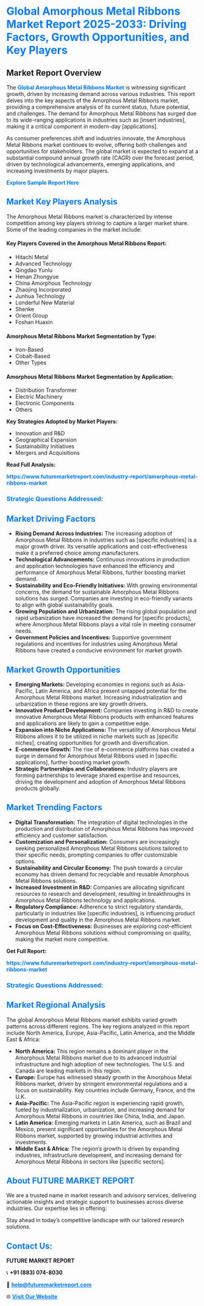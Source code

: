<h1 style="color: #007BFF;">Global Amorphous Metal Ribbons Market Report 2025-2033: Driving Factors, Growth Opportunities, and Key Players</h1>

<section id="overview">
<h2>Market Report Overview</h2>
<p>The <a href="https://www.futuremarketreport.com/industry-report/amorphous-metal-ribbons-market" style="color: #007BFF; text-decoration: none;"><strong>Global Amorphous Metal Ribbons Market</strong></a> is witnessing significant growth, driven by increasing demand across various industries. This report delves into the key aspects of the Amorphous Metal Ribbons market, providing a comprehensive analysis of its current status, future potential, and challenges. The demand for Amorphous Metal Ribbons has surged due to its wide-ranging applications in industries such as [insert industries], making it a critical component in modern-day [applications].</p>
<p>As consumer preferences shift and industries innovate, the Amorphous Metal Ribbons market continues to evolve, offering both challenges and opportunities for stakeholders. The global market is expected to expand at a substantial compound annual growth rate (CAGR) over the forecast period, driven by technological advancements, emerging applications, and increasing investments by major players.</p>
</section>

<section id="overview">
<p><a href="https://www.futuremarketreport.com/request-sample/reportId=28756" style="color: #007BFF; text-decoration: none;"><strong>Explore Sample Report Here</strong></a></p>
</section>

<section id="key-players">
<h2 style="color: #007BFF;">Market Key Players Analysis</h2>
<p>The Amorphous Metal Ribbons market is characterized by intense competition among key players striving to capture a larger market share. Some of the leading companies in the market include:</p>
<h4>Key Players Covered in the Amorphous Metal Ribbons Report:</h4>
<ul><li>Hitachi Metal</li><li>Advanced Technology</li><li>Qingdao Yunlu</li><li>Henan Zhongyue</li><li>China Amorphous Technology</li><li>Zhaojing Incorporated</li><li>Junhua Technology</li><li>Londerful New Material</li><li>Shenke</li><li>Orient Group</li><li>Foshan Huaxin</li></ul>
<h4>Amorphous Metal Ribbons Market Segmentation by Type:</h4>
<ul><li>Iron-Based</li><li>Cobalt-Based</li><li>Other Types</li></ul>

<h4>Amorphous Metal Ribbons Market Segmentation by Application:</h4>
<ul><li>Distribution Transformer</li><li>Electric Machinery</li><li>Electronic Components</li><li>Others</li></ul>
<p><strong>Key Strategies Adopted by Market Players:</strong></p>
<ul>
<li>Innovation and R&D</li>
<li>Geographical Expansion</li>
<li>Sustainability Initiatives</li>
<li>Mergers and Acquisitions</li>
</ul>
</section>

<section>
<p><strong>Read Full Analysis: </strong></p><a href="https://www.futuremarketreport.com/industry-report/amorphous-metal-ribbons-market" style="color: #007BFF; text-decoration: none;"><strong>https://www.futuremarketreport.com/industry-report/amorphous-metal-ribbons-market</strong></a>
<h3 style="color: #007BFF;">Strategic Questions Addressed:</h3>
</section>

<section id="driving-factors">
<h2 style="color: #007BFF;">Market Driving Factors</h2>
<ul>
<li><strong>Rising Demand Across Industries:</strong> The increasing adoption of Amorphous Metal Ribbons in industries such as [specific industries] is a major growth driver. Its versatile applications and cost-effectiveness make it a preferred choice among manufacturers.</li>
<li><strong>Technological Advancements:</strong> Continuous innovations in production and application technologies have enhanced the efficiency and performance of Amorphous Metal Ribbons, further boosting market demand.</li>
<li><strong>Sustainability and Eco-Friendly Initiatives:</strong> With growing environmental concerns, the demand for sustainable Amorphous Metal Ribbons solutions has surged. Companies are investing in eco-friendly variants to align with global sustainability goals.</li>
<li><strong>Growing Population and Urbanization:</strong> The rising global population and rapid urbanization have increased the demand for [specific products], where Amorphous Metal Ribbons plays a vital role in meeting consumer needs.</li>
<li><strong>Government Policies and Incentives:</strong> Supportive government regulations and incentives for industries using Amorphous Metal Ribbons have created a conducive environment for market growth.</li>
</ul>
</section>

<section id="growth-opportunities">
<h2 style="color: #007BFF;">Market Growth Opportunities</h2>
<ul>
<li><strong>Emerging Markets:</strong> Developing economies in regions such as Asia-Pacific, Latin America, and Africa present untapped potential for the Amorphous Metal Ribbons market. Increasing industrialization and urbanization in these regions are key growth drivers.</li>
<li><strong>Innovative Product Development:</strong> Companies investing in R&D to create innovative Amorphous Metal Ribbons products with enhanced features and applications are likely to gain a competitive edge.</li>
<li><strong>Expansion into Niche Applications:</strong> The versatility of Amorphous Metal Ribbons allows it to be utilized in niche markets such as [specific niches], creating opportunities for growth and diversification.</li>
<li><strong>E-commerce Growth:</strong> The rise of e-commerce platforms has created a surge in demand for Amorphous Metal Ribbons used in [specific applications], further boosting market growth.</li>
<li><strong>Strategic Partnerships and Collaborations:</strong> Industry players are forming partnerships to leverage shared expertise and resources, driving the development and adoption of Amorphous Metal Ribbons products globally.</li>
</ul>
</section>

<section id="trending-factors">
<h2 style="color: #007BFF;">Market Trending Factors</h2>
<ul>
<li><strong>Digital Transformation:</strong> The integration of digital technologies in the production and distribution of Amorphous Metal Ribbons has improved efficiency and customer satisfaction.</li>
<li><strong>Customization and Personalization:</strong> Consumers are increasingly seeking personalized Amorphous Metal Ribbons solutions tailored to their specific needs, prompting companies to offer customizable options.</li>
<li><strong>Sustainability and Circular Economy:</strong> The push towards a circular economy has driven demand for recyclable and reusable Amorphous Metal Ribbons solutions.</li>
<li><strong>Increased Investment in R&D:</strong> Companies are allocating significant resources to research and development, resulting in breakthroughs in Amorphous Metal Ribbons technology and applications.</li>
<li><strong>Regulatory Compliance:</strong> Adherence to strict regulatory standards, particularly in industries like [specific industries], is influencing product development and quality in the Amorphous Metal Ribbons market.</li>
<li><strong>Focus on Cost-Effectiveness:</strong> Businesses are exploring cost-efficient Amorphous Metal Ribbons solutions without compromising on quality, making the market more competitive.</li>
</ul>
</section>

<section>
<p><strong>Get Full Report: </strong></p><a href="https://www.futuremarketreport.com/industry-report/amorphous-metal-ribbons-market" style="color: #007BFF; text-decoration: none;"><strong>https://www.futuremarketreport.com/industry-report/amorphous-metal-ribbons-market</strong></a>
<h3 style="color: #007BFF;">Strategic Questions Addressed:</h3>
</section>


<section id="regional-analysis">
<h2 style="color: #007BFF;">Market Regional Analysis</h2>
<p>The global Amorphous Metal Ribbons market exhibits varied growth patterns across different regions. The key regions analyzed in this report include North America, Europe, Asia-Pacific, Latin America, and the Middle East & Africa:</p>
<ul>
<li><strong>North America:</strong> This region remains a dominant player in the Amorphous Metal Ribbons market due to its advanced industrial infrastructure and high adoption of new technologies. The U.S. and Canada are leading markets in this region.</li>
<li><strong>Europe:</strong> Europe has witnessed steady growth in the Amorphous Metal Ribbons market, driven by stringent environmental regulations and a focus on sustainability. Key countries include Germany, France, and the U.K.</li>
<li><strong>Asia-Pacific:</strong> The Asia-Pacific region is experiencing rapid growth, fueled by industrialization, urbanization, and increasing demand for Amorphous Metal Ribbons in countries like China, India, and Japan.</li>
<li><strong>Latin America:</strong> Emerging markets in Latin America, such as Brazil and Mexico, present significant opportunities for the Amorphous Metal Ribbons market, supported by growing industrial activities and investments.</li>
<li><strong>Middle East & Africa:</strong> The region’s growth is driven by expanding industries, infrastructure development, and increasing demand for Amorphous Metal Ribbons in sectors like [specific sectors].</li>
</ul>
</section>

<footer>
<h2 style="color: #007BFF;">About FUTURE MARKET REPORT</h2>
<p>We are a trusted name in market research and advisory services, delivering actionable insights and strategic support to businesses across diverse industries. Our expertise lies in offering:</p>

<p>Stay ahead in today’s competitive landscape with our tailored research solutions.</p>

<h2 style="color: #007BFF;">Contact Us:</h2>
<p><strong>FUTURE MARKET REPORT</strong></p>
<p>📞 <strong>+91 (883) 074-8030</strong></p>
<p>📧 <strong><a href="mailto:help@futuremarketreport.com" style="color: #007BFF;">help@futuremarketreport.com</a></strong></p>
<p>🌐 <strong><a href="https://www.futuremarketreport.com/" style="color: #007BFF;">Visit Our Website</a></strong></p>
</footer>